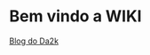 <!-- TITLE: Home -->
<!-- SUBTITLE: A quick summary of Home -->

# Bem vindo a WIKI

 [Blog do Da2k](https://blog.da2k.com.br)





